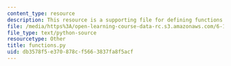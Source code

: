 ```yaml
---
content_type: resource
description: This resource is a supporting file for defining functions.
file: /media/https%3A/open-learning-course-data-rc.s3.amazonaws.com/6-189-a-gentle-introduction-to-programming-using-python-january-iap-2011/db3578f5e370878cf5663837fa8f5acf_functions.py
file_type: text/python-source
resourcetype: Other
title: functions.py
uid: db3578f5-e370-878c-f566-3837fa8f5acf
---
```

